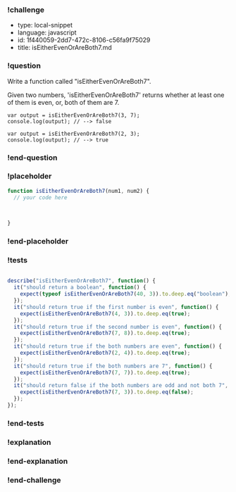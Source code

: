 ### !challenge

* type: local-snippet
* language: javascript
* id: 1f440059-2dd7-472c-8106-c56fa9f75029
* title: isEitherEvenOrAreBoth7.md

### !question

Write a function called "isEitherEvenOrAreBoth7".

Given two numbers, 'isEitherEvenOrAreBoth7' returns whether at least one of them is even, or, both of them are 7.

```
var output = isEitherEvenOrAreBoth7(3, 7);
console.log(output); // --> false

var output = isEitherEvenOrAreBoth7(2, 3);
console.log(output); // --> true
```

### !end-question

### !placeholder

```js
function isEitherEvenOrAreBoth7(num1, num2) {
  // your code here
   

   
}
```

### !end-placeholder

### !tests

```js

describe("isEitherEvenOrAreBoth7", function() {
  it("should return a boolean", function() {
    expect(typeof isEitherEvenOrAreBoth7(40, 3)).to.deep.eq("boolean");
  });
  it("should return true if the first number is even", function() {
    expect(isEitherEvenOrAreBoth7(4, 3)).to.deep.eq(true);
  });
  it("should return true if the second number is even", function() {
    expect(isEitherEvenOrAreBoth7(7, 8)).to.deep.eq(true);
  });
  it("should return true if the both numbers are even", function() {
    expect(isEitherEvenOrAreBoth7(2, 4)).to.deep.eq(true);
  });
  it("should return true if the both numbers are 7", function() {
    expect(isEitherEvenOrAreBoth7(7, 7)).to.deep.eq(true);
  });
  it("should return false if the both numbers are odd and not both 7", function() {
    expect(isEitherEvenOrAreBoth7(7, 3)).to.deep.eq(false);
  });
});


```

### !end-tests

### !explanation

### !end-explanation

### !end-challenge
